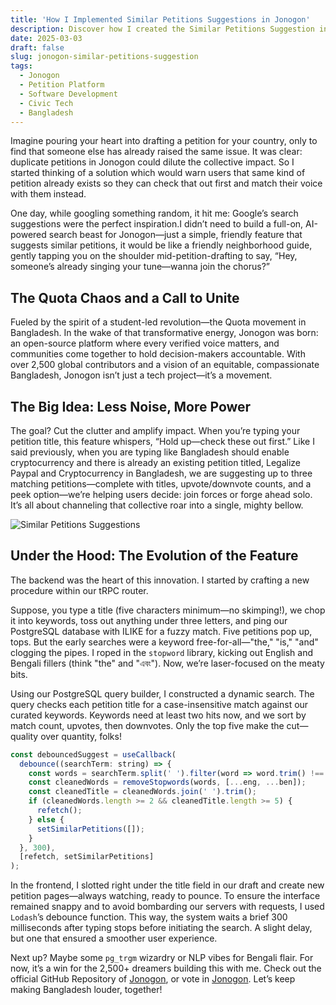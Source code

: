 ```yaml
---
title: 'How I Implemented Similar Petitions Suggestions in Jonogon'
description: Discover how I created the Similar Petitions Suggestion in Jonogon, its implementation, and how it’s fostering unity in Bangladesh’s grassroots movements.
date: 2025-03-03
draft: false
slug: jonogon-similar-petitions-suggestion
tags:
  - Jonogon
  - Petition Platform
  - Software Development
  - Civic Tech
  - Bangladesh
---
```


Imagine pouring your heart into drafting a petition for your country, only to find that someone else has already raised the same issue. It was clear: duplicate petitions in Jonogon could dilute the collective impact. So I started thinking of a solution which would warn users that same kind of petition already exists so they can check that out first and match their voice with them instead.

One day, while googling something random, it hit me: Google’s search suggestions were the perfect inspiration.I didn’t need to build a full-on, AI-powered search beast for Jonogon—just a simple, friendly feature that suggests similar petitions, it would be like a friendly neighborhood guide, gently tapping you on the shoulder mid-petition-drafting to say, “Hey, someone’s already singing your tune—wanna join the chorus?”

## The Quota Chaos and a Call to Unite

Fueled by the spirit of a student-led revolution—the Quota movement in Bangladesh. In the wake of that transformative energy, Jonogon was born: an open-source platform where every verified voice matters, and communities come together to hold decision-makers accountable. With over 2,500 global contributors and a vision of an equitable, compassionate Bangladesh, Jonogon isn’t just a tech project—it’s a movement.

## The Big Idea: Less Noise, More Power

The goal? Cut the clutter and amplify impact. When you’re typing your petition title, this feature whispers, “Hold up—check these out first.” Like I said previously, when you are typing like Bangladesh should enable cryptocurrency and there is already an existing petition titled, Legalize Paypal and Cryptocurrency in Bangladesh, we are suggesting up to three matching petitions—complete with titles, upvote/downvote counts, and a peek option—we’re helping users decide: join forces or forge ahead solo. It’s all about channeling that collective roar into a single, mighty bellow.

![Similar Petitions Suggestions](/images/jonogon-suggestions.gif)

## Under the Hood: The Evolution of the Feature

The backend was the heart of this innovation. I started by crafting a new procedure within our tRPC router.

Suppose, you type a title (five characters minimum—no skimping!), we chop it into keywords, toss out anything under three letters, and ping our PostgreSQL database with ILIKE for a fuzzy match. Five petitions pop up, tops. But the early searches were a keyword free-for-all—"the," "is," "and" clogging the pipes. I roped in the `stopword` library, kicking out English and Bengali fillers (think "the" and "এবং"). Now, we’re laser-focused on the meaty bits.

Using our PostgreSQL query builder, I constructed a dynamic search. The query checks each petition title for a case-insensitive match against our curated keywords. Keywords need at least two hits now, and we sort by match count, upvotes, then downvotes. Only the top five make the cut—quality over quantity, folks!

```js
const debouncedSuggest = useCallback(
  debounce((searchTerm: string) => {
    const words = searchTerm.split(' ').filter(word => word.trim() !== '');
    const cleanedWords = removeStopwords(words, [...eng, ...ben]);
    const cleanedTitle = cleanedWords.join(' ').trim();
    if (cleanedWords.length >= 2 && cleanedTitle.length >= 5) {
      refetch();
    } else {
      setSimilarPetitions([]);
    }
  }, 300),
  [refetch, setSimilarPetitions]
);
```

In the frontend, I slotted right under the title field in our draft and create new petition pages—always watching, ready to pounce. To ensure the interface remained snappy and to avoid bombarding our servers with requests, I used `Lodash`’s debounce function. This way, the system waits a brief 300 milliseconds after typing stops before initiating the search. A slight delay, but one that ensured a smoother user experience.

Next up? Maybe some `pg_trgm` wizardry or NLP vibes for Bengali flair. For now, it’s a win for the 2,500+ dreamers building this with me. Check out the official GitHub Repository of [Jonogon](https://github.com/jonogon/jonogon-mono), or vote in [Jonogon](https://jonogon.org/). Let’s keep making Bangladesh louder, together!
